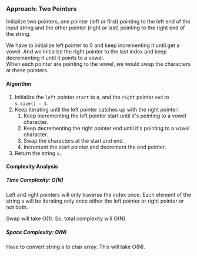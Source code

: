 ### Approach: Two Pointers

Initialize two pointers, one pointer (left or first) pointing to the left end of the input string and the
other pointer (right or last) pointing to the right end of the string.

We have to initialize left pointer to 0 and keep incrementing it until get a vowel. And we initialize the 
right pointer to the last index and keep decrementing it until it points to a vowel.  
When each pointer are pointing to the vowel, we would swap the characters at these pointers. 

#### Algorithm 

1) Initialize the `left` pointer `start` to `0`, and the `right` pointer `end` to `s.size() - 1`.
2) Keep iterating until the left pointer catches up with the right pointer:
   1) Keep incrementing the left pointer start until it's pointing to a vowel character. 
   2) Keep decrementing the right pointer end until it's pointing to a vowel character. 
   3) Swap the characters at the start and end. 
   4) Increment the start pointer and decrement the end pointer.
3) Return the string `s`.



#### Complexity Analysis

##### Time Complexity: O(N)
Left and right pointers will only traverse the index once. Each element of the string s will be iterating 
only once either the left pointer or right pointer or not both.

Swap will take O(1).
So, total complexity will O(N).

##### Space Complexity: O(N)
Have to convert string s to char array. This will take O(N).
